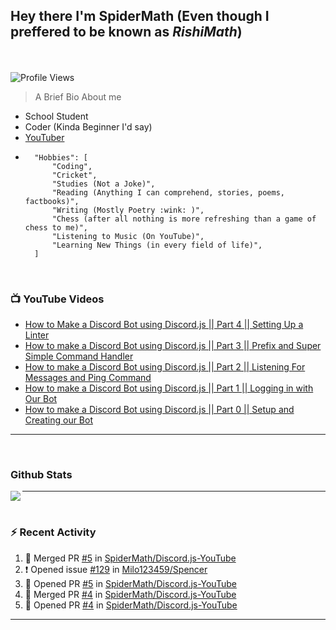 ## **Hey there I'm SpiderMath (Even though I preffered to be known as *RishiMath*)**
<br><br>
![Profile Views](https://komarev.com/ghpvc/?username=SpiderMath)

> A Brief Bio About me
- School Student
- Coder (Kinda Beginner I'd say)
- [YouTuber](https://youtube.com/channel/UCuQvyfLaZOG4bPwEvqSYCLg)
- ```js<br>
	"Hobbies": [
		"Coding",
		"Cricket",
		"Studies (Not a Joke)",
		"Reading (Anything I can comprehend, stories, poems, factbooks)",
		"Writing (Mostly Poetry :wink: )",
		"Chess (after all nothing is more refreshing than a game of chess to me)",
		"Listening to Music (On YouTube)",
		"Learning New Things (in every field of life)",
	]
	```
<br>

### 📺 YouTube Videos
<!-- YOUTUBE:START -->
- [How to Make a Discord Bot using Discord.js || Part 4 || Setting Up a Linter](https://www.youtube.com/watch?v=Sx1i83ghzlg)
- [How to make a Discord Bot using Discord.js || Part 3 || Prefix and Super Simple Command Handler](https://www.youtube.com/watch?v=VNxnXNWhmlU)
- [How to make a Discord Bot using Discord.js || Part 2 || Listening For Messages and Ping Command](https://www.youtube.com/watch?v=ZVVS-6GLqTc)
- [How to make a Discord Bot using Discord.js || Part 1 || Logging in with Our Bot](https://www.youtube.com/watch?v=UVx4m8y1T7I)
- [How to make a Discord Bot using Discord.js || Part 0 || Setup and Creating our Bot](https://www.youtube.com/watch?v=41U7hTW5-5E)
<!-- YOUTUBE:END -->
<hr>
<br>

### Github Stats
<img align="left" src="https://github-readme-stats.vercel.app/api?username=SpiderMath&show_icon=true">
<hr>
<br>

### :zap: Recent Activity
<!--START_SECTION:activity-->
1. 🎉 Merged PR [#5](https://github.com/SpiderMath/Discord.js-YouTube/pull/5) in [SpiderMath/Discord.js-YouTube](https://github.com/SpiderMath/Discord.js-YouTube)
2. ❗️ Opened issue [#129](https://github.com/Milo123459/Spencer/issues/129) in [Milo123459/Spencer](https://github.com/Milo123459/Spencer)
3. 💪 Opened PR [#5](https://github.com/SpiderMath/Discord.js-YouTube/pull/5) in [SpiderMath/Discord.js-YouTube](https://github.com/SpiderMath/Discord.js-YouTube)
4. 🎉 Merged PR [#4](https://github.com/SpiderMath/Discord.js-YouTube/pull/4) in [SpiderMath/Discord.js-YouTube](https://github.com/SpiderMath/Discord.js-YouTube)
5. 💪 Opened PR [#4](https://github.com/SpiderMath/Discord.js-YouTube/pull/4) in [SpiderMath/Discord.js-YouTube](https://github.com/SpiderMath/Discord.js-YouTube)
<!--END_SECTION:activity-->
<hr>